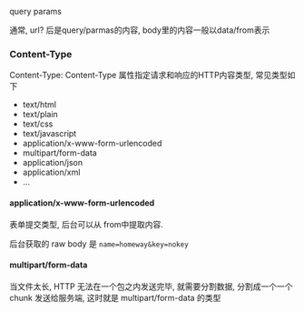 query
params

通常, url? 后是query/parmas的内容, body里的内容一般以data/from表示


### Content-Type
Content-Type: Content-Type 属性指定请求和响应的HTTP内容类型, 常见类型如下
- text/html
- text/plain
- text/css
- text/javascript
- application/x-www-form-urlencoded
- multipart/form-data
- application/json
- application/xml
- ...

#### application/x-www-form-urlencoded
表单提交类型, 后台可以从 from中提取内容. 

后台获取的 raw body 是 `name=homeway&key=nokey`

#### multipart/form-data
当文件太长, HTTP 无法在一个包之内发送完毕, 就需要分割数据, 分割成一个一个 chunk 发送给服务端, 这时就是 multipart/form-data 的类型